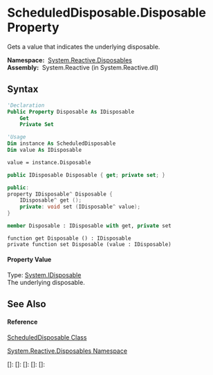 # ScheduledDisposable.Disposable Property

Gets a value that indicates the underlying disposable.

**Namespace:**  [System.Reactive.Disposables](System.Reactive.Disposables\System.Reactive.Disposables.md)  
**Assembly:**  System.Reactive (in System.Reactive.dll)

## Syntax

```vb
'Declaration
Public Property Disposable As IDisposable
    Get
    Private Set
```

```vb
'Usage
Dim instance As ScheduledDisposable
Dim value As IDisposable

value = instance.Disposable
```

```csharp
public IDisposable Disposable { get; private set; }
```

```c++
public:
property IDisposable^ Disposable {
    IDisposable^ get ();
    private: void set (IDisposable^ value);
}
```

```fsharp
member Disposable : IDisposable with get, private set
```

```jscript
function get Disposable () : IDisposable
private function set Disposable (value : IDisposable)
```

#### Property Value

Type: [System.IDisposable](https://msdn.microsoft.com/en-us/library/aax125c9)  
The underlying disposable.

## See Also

#### Reference

[ScheduledDisposable Class](ScheduledDisposable\ScheduledDisposable.md)

[System.Reactive.Disposables Namespace](System.Reactive.Disposables\System.Reactive.Disposables.md)

[]: 
[]: 
[]: 
[]: 
[]: 